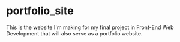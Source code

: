 # portfolio_site
This is the website I'm making for my final project in Front-End Web Development that will also serve as a portfolio website.
